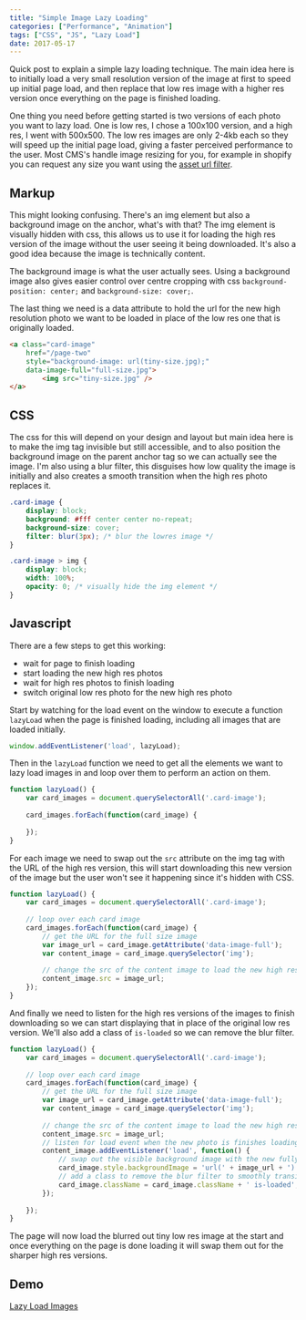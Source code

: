 ```yaml
---
title: "Simple Image Lazy Loading"
categories: ["Performance", "Animation"]
tags: ["CSS", "JS", "Lazy Load"]
date: 2017-05-17
---
```


Quick post to explain a simple lazy loading technique. The main idea here is to initially load a very small resolution version of the image at first to speed up initial page load, and then replace that low res image with a higher res version once everything on the page is finished loading.

One thing you need before getting started is two versions of each photo you want to lazy load. One is low res, I chose a 100x100 version, and a high res, I went with 500x500. The low res images are only 2-4kb each so they will speed up the initial page load, giving a faster perceived performance to the user. Most CMS's handle image resizing for you, for example in shopify you can request any size you want using the [asset url filter](https://help.shopify.com/themes/liquid/filters/url-filters#asset_img_url).

## Markup
This might looking confusing. There's an img element but also a background image on the anchor, what's with that? The img element is visually hidden with css, this allows us to use it for loading the high res version of the image without the user seeing it being downloaded. It's also a good idea because the image is technically content.

The background image is what the user actually sees. Using a background image also gives easier control over centre cropping with css `background-position: center;` and `background-size: cover;`.

The last thing we need is a data attribute to hold the url for the new high resolution photo we want to be loaded in place of the low res one that is originally loaded.

```HTML
<a class="card-image"
	href="/page-two"
	style="background-image: url(tiny-size.jpg);"
	data-image-full="full-size.jpg">
		<img src="tiny-size.jpg" />
</a>
```

## CSS
The css for this will depend on your design and layout but main idea here is to make the img tag invisible but still accessible, and to also position the background image on the parent anchor tag so we can actually see the image. I'm also using a blur filter, this disguises how low quality the image is initially and also creates a smooth transition when the high res photo replaces it.

```CSS
.card-image {
	display: block;
	background: #fff center center no-repeat;
	background-size: cover;
	filter: blur(3px); /* blur the lowres image */
}

.card-image > img {
	display: block;
	width: 100%;
	opacity: 0; /* visually hide the img element */
}
```

## Javascript
There are a few steps to get this working:

* wait for page to finish loading
* start loading the new high res photos
* wait for high res photos to finish loading
* switch original low res photo for the new high res photo

Start by watching for the load event on the window to execute a function `lazyLoad` when the page is finished loading, including all images that are loaded initially.

```Javascript
window.addEventListener('load', lazyLoad);
```

Then in the `lazyLoad` function we need to get all the elements we want to lazy load images in and loop over them to perform an action on them.

```Javascript
function lazyLoad() {
	var card_images = document.querySelectorAll('.card-image');
	
	card_images.forEach(function(card_image) {
		
	});
}
```

For each image we need to swap out the `src` attribute on the img tag with the URL of the high res version, this will start downloading this new version of the image but the user won't see it happening since it's hidden with CSS.

```Javascript
function lazyLoad() {
	var card_images = document.querySelectorAll('.card-image');
	
	// loop over each card image
	card_images.forEach(function(card_image) {
		// get the URL for the full size image
		var image_url = card_image.getAttribute('data-image-full');
		var content_image = card_image.querySelector('img');
		
		// change the src of the content image to load the new high res photo
		content_image.src = image_url;
	});
}
```

And finally we need to listen for the high res versions of the images to finish downloading so we can start displaying that in place of the original low res version. We'll also add a class of `is-loaded` so we can remove the blur filter.

```Javascript
function lazyLoad() {
	var card_images = document.querySelectorAll('.card-image');
	
	// loop over each card image
	card_images.forEach(function(card_image) {
		// get the URL for the full size image
		var image_url = card_image.getAttribute('data-image-full');
		var content_image = card_image.querySelector('img');
		
		// change the src of the content image to load the new high res photo
		content_image.src = image_url;
		// listen for load event when the new photo is finishes loading
		content_image.addEventListener('load', function() {
			// swap out the visible background image with the new fully downloaded photo
			card_image.style.backgroundImage = 'url(' + image_url + ')';
			// add a class to remove the blur filter to smoothly transition the image change
			card_image.className = card_image.className + ' is-loaded';
		});
		
	});
}
```

The page will now load the blurred out tiny low res image at the start and once everything on the page is done loading it will swap them out for the sharper high res versions.

## Demo

[Lazy Load Images](https://codepen.io/derekmorash/pen/NjBvdX)